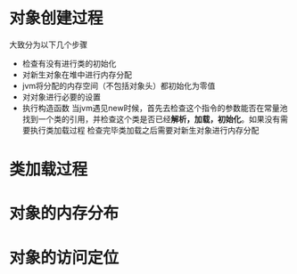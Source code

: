 # 对象创建过程
大致分为以下几个步骤
- 检查有没有进行类的初始化
- 对新生对象在堆中进行内存分配
- jvm将分配的内存空间（不包括对象头）都初始化为零值
- 对对象进行必要的设置
- 执行构造函数
当jvm遇见new时候，首先去检查这个指令的参数能否在常量池找到一个类的引用，并检查这个类是否已经**解析，加载，初始化**。如果没有需要执行类加载过程
检查完毕类加载之后需要对新生对象进行内存分配
# 类加载过程
# 对象的内存分布
# 对象的访问定位
